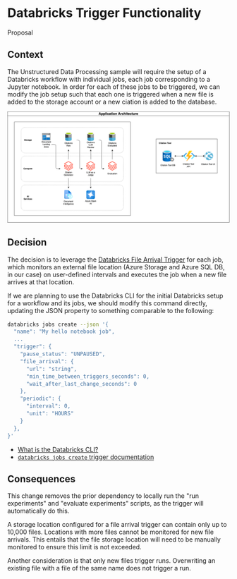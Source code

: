 # Databricks Trigger Functionality

Proposal

## Context

The Unstructured Data Processing sample will require the setup of a Databricks workflow with individual jobs, each job corresponding to a Jupyter notebook. In order for each of these jobs to be triggered, we can modify the job setup such that each one is triggered when a new file is added to the storage account or a new ciation is added to the database.

![Architecture Diagram](architecture-diagram.png)

## Decision

The decision is to leverage the [Databricks File Arrival Trigger](https://learn.microsoft.com/en-us/azure/databricks/jobs/file-arrival-triggers#add-a-file-arrival-trigger) for each job, which monitors an external file location (Azure Storage and Azure SQL DB, in our case) on user-defined intervals and executes the job when a new file arrives at that location.

If we are planning to use the Databricks CLI for the initial Databricks setup for a workflow and its jobs, we should modify this command directly, updating the JSON property to something comparable to the following:

```bash
databricks jobs create --json '{
  "name": "My hello notebook job",
  ...
  "trigger": {
    "pause_status": "UNPAUSED",
    "file_arrival": {
      "url": "string",
      "min_time_between_triggers_seconds": 0,
      "wait_after_last_change_seconds": 0
    },
    "periodic": {
      "interval": 0,
      "unit": "HOURS"
    }
  },
}'
```

* [What is the Databricks CLI?](https://docs.databricks.com/en/dev-tools/cli/index.html)
* [`databricks jobs create` trigger documentation](https://docs.databricks.com/api/workspace/jobs/create#trigger)

## Consequences

This change removes the prior dependency to locally run the "run experiments" and "evaluate experiments" scripts, as the trigger will automatically do this.

A storage location configured for a file arrival trigger can contain only up to 10,000 files. Locations with more files cannot be monitored for new file arrivals. This entails that the file storage location will need to be manually monitored to ensure this limit is not exceeded.

Another consideration is that only new files trigger runs. Overwriting an existing file with a file of the same name does not trigger a run.
